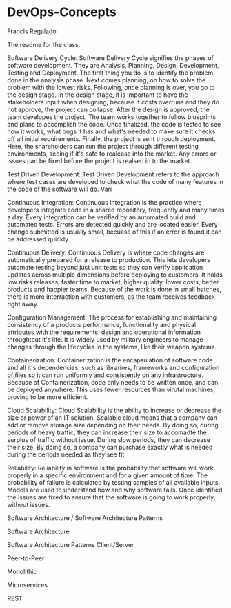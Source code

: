 # DevOps-Concepts

Francis Regalado

The readme for the class.

Software Delivery Cycle:
    Software Delivery Cycle signifies the phases of software development. They are Analysis, Planning, Design, Development, Testing and Deployment. The first thing you do is to identify the problem, done in the analysis phase. Next comes planning, on how to solve the problem with the lowest risks. Following, once planning is over, you go to the design stage. In the design stage, it is important to have the stakeholders input when designing, because if costs overruns and they do not approve, the project can collapse. After the design is approved, the team developes the project. The team works together to follow blueprints and plans to accomplish the code. Once finalized, the code is tested to see how it works, what bugs it has and what's needed to make sure it checks off all initial requirements. Finally, the project is sent through deployment. Here, the shareholders can run the project through different testing environments, seeing if it's safe to realease into the market. Any errors or issues can be fixed before the project is realsed in to the market.

Test Driven Development:
    Test Driven Development refers to the approach where test cases are developed to check what the code of many features in the code of the software will do. Vari


Continuous Integration:
    Continuous Integration is the practice where developers integrate code in a shared repository, frequently and many times a day. Every integration can be verified by an automated build and automated tests. Errors are detected quickly and are located easier. Every change submitted is usually small, becuase of this if an error is found it can be addressed quickly.

Continuous Delivery:
    Continuous Delivery is where code changes are automatically prepared for a release to production. This lets developers automate testing beyond just unit tests so they can verify application updates across multiple dimensions before deploying to customers. It holds low risks releases, faster time to market, higher quality, lower costs, better products and happier teams. Because of the work is done in small batches, there is more interraction with customers, as the team receives feedback right away.

Configuration Management:
    The process for establishing and maintaining consistency of a products performance, functionality and physical attributes with the requirements, design and operational information throughtout it's life.
    It is widely used by military engineers to manage changes through the lifecycles in the systems, like their weapon systems. 

Containerization:
    Containerization is the encapsulation of software code and all it's dependencies, such as librarires, frameworks and configuration of files so it can run uniformly and consistently on any infrastructure. Because of Containerization, code only needs to be written once, and can be deployed anywhere. This uses fewer resources than virutal machines, proving to be more efficient.  

Cloud Scalability:
    Cloud Scalability is the ability to increase or decrease the size or power of an IT solution. Scalable cloud means that a company can add or remove storage size depending on their needs. By doing so, during periods of heavy traffic, they can increase their size to accomadte the surplus of traffic without issue. During slow periods, they can decrease their size. By doing so, a company can purchase exactly what is needed during the periods needed as they see fit.

Reliability:
    Reliability in software is the probability that software will work properly in a specific environment and for a given amount of time. The probability of failure is calculated by testing samples of all available inputs. Models are used to understand how and why software fails. Once identified, the issues are fixed to ensure that the software is going to work properly, without issues. 

Software Architecture / Software Architecture Patterns

Software Architecture 

Software Architecture Patterns Client/Server

Peer-to-Peer

Monolithic

Microservices

REST
